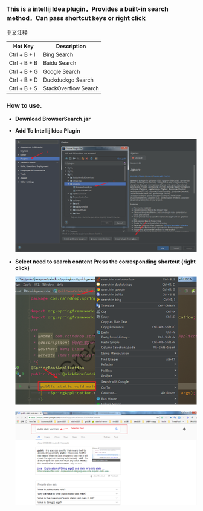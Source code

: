### This is a intellij Idea plugin，Provides a built-in search method，Can pass shortcut keys or right click

[中文注释](https://github.com/727474430/BrowserSearch/blob/master/README_CN.md)

<table>
    <tr>
        <th>Hot Key</th>
        <th>Description</th>
    </tr>
    <tr>
        <td>Ctrl + B + I</td>
        <td>Bing Search</td>
    </tr>
    <tr>
        <td>Ctrl + B + B</td>
        <td>Baidu Search</td>
    </tr>
    <tr>
        <td>Ctrl + B + G</td>
        <td>Google Search</td>
    </tr>
    <tr>
        <td>Ctrl + B + D</td>
        <td>Duckduckgo Search</td>
    </tr>
    <tr>
        <td>Ctrl + B + S</td>
        <td>StackOverflow Search</td>
    </tr>
</table>

### How to use.

* **Download BrowserSearch.jar**

* **Add To Intellij Idea Plugin**

  ![Install](src/img/install.png)

* **Select need to search content Press the corresponding shortcut (right click)**

  ![Use](src/img/use.png)

  ![Result](src/img/result.png)